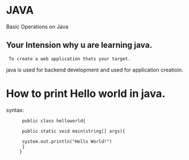 # JAVA
Basic Operations on Java

## Your Intension why u are learning java.
     To create a web application thats your target.
  
java is used for backend development and used for application creatioin.

# How to print Hello world in java.
syntax:
          
          public class helloworld{
          
          public static void main(string[] args){
          
          system.out.println("Hello World!")
          }
         }

